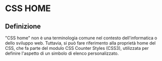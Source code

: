 <!-- @format -->

# CSS HOME

## Definizione

"CSS home" non è una terminologia comune nel contesto dell'informatica o dello sviluppo web. Tuttavia, si può fare riferimento alla proprietà home del CSS, che fa parte del modulo CSS Counter Styles (CSS3), utilizzata per definire l'aspetto di un simbolo di elenco personalizzato.

